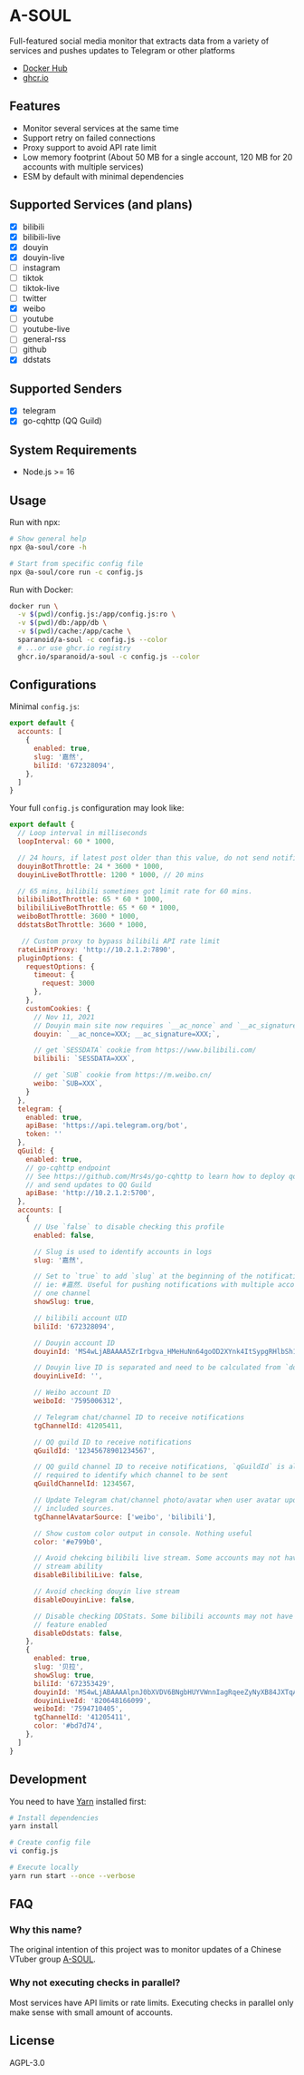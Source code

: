 # A-SOUL

Full-featured social media monitor that extracts data from a variety of services and pushes updates to Telegram or other platforms

- [Docker Hub](https://hub.docker.com/r/sparanoid/a-soul)
- [ghcr.io](https://github.com/users/sparanoid/packages/container/package/a-soul)

## Features

- Monitor several services at the same time
- Support retry on failed connections
- Proxy support to avoid API rate limit
- Low memory footprint (About 50 MB for a single account, 120 MB for 20 accounts with multiple services)
- ESM by default with minimal dependencies

## Supported Services (and plans)

- [x] bilibili
- [x] bilibili-live
- [x] douyin
- [x] douyin-live
- [ ] instagram
- [ ] tiktok
- [ ] tiktok-live
- [ ] twitter
- [x] weibo
- [ ] youtube
- [ ] youtube-live
- [ ] general-rss
- [ ] github
- [x] ddstats

## Supported Senders

- [x] telegram
- [x] go-cqhttp (QQ Guild)

## System Requirements

- Node.js >= 16

## Usage

Run with npx:

```bash
# Show general help
npx @a-soul/core -h

# Start from specific config file
npx @a-soul/core run -c config.js
```

Run with Docker:

```bash
docker run \
  -v $(pwd)/config.js:/app/config.js:ro \
  -v $(pwd)/db:/app/db \
  -v $(pwd)/cache:/app/cache \
  sparanoid/a-soul -c config.js --color
  # ...or use ghcr.io registry
  ghcr.io/sparanoid/a-soul -c config.js --color
```

## Configurations

Minimal `config.js`:

```js
export default {
  accounts: [
    {
      enabled: true,
      slug: '嘉然',
      biliId: '672328094',
    },
  ]
}
```

Your full `config.js` configuration may look like:

```js
export default {
  // Loop interval in milliseconds
  loopInterval: 60 * 1000,

  // 24 hours, if latest post older than this value, do not send notifications
  douyinBotThrottle: 24 * 3600 * 1000,
  douyinLiveBotThrottle: 1200 * 1000, // 20 mins

  // 65 mins, bilibili sometimes got limit rate for 60 mins.
  bilibiliBotThrottle: 65 * 60 * 1000,
  bilibiliLiveBotThrottle: 65 * 60 * 1000,
  weiboBotThrottle: 3600 * 1000,
  ddstatsBotThrottle: 3600 * 1000,

   // Custom proxy to bypass bilibili API rate limit
  rateLimitProxy: 'http://10.2.1.2:7890',
  pluginOptions: {
    requestOptions: {
      timeout: {
        request: 3000
      },
    },
    customCookies: {
      // Nov 11, 2021
      // Douyin main site now requires `__ac_nonce` and `__ac_signature` to work
      douyin: `__ac_nonce=XXX; __ac_signature=XXX;`,

      // get `SESSDATA` cookie from https://www.bilibili.com/
      bilibili: `SESSDATA=XXX`,

      // get `SUB` cookie from https://m.weibo.cn/
      weibo: `SUB=XXX`,
    }
  },
  telegram: {
    enabled: true,
    apiBase: 'https://api.telegram.org/bot',
    token: ''
  },
  qGuild: {
    enabled: true,
    // go-cqhttp endpoint
    // See https://github.com/Mrs4s/go-cqhttp to learn how to deploy qo-cqhttp
    // and send updates to QQ Guild
    apiBase: 'http://10.2.1.2:5700',
  },
  accounts: [
    {
      // Use `false` to disable checking this profile
      enabled: false,

      // Slug is used to identify accounts in logs
      slug: '嘉然',

      // Set to `true` to add `slug` at the beginning of the notification.
      // ie: #嘉然. Useful for pushing notifications with multiple accounts in
      // one channel
      showSlug: true,

      // bilibili account UID
      biliId: '672328094',

      // Douyin account ID
      douyinId: 'MS4wLjABAAAA5ZrIrbgva_HMeHuNn64goOD2XYnk4ItSypgRHlbSh1c',

      // Douyin live ID is separated and need to be calculated from `douyinId`
      douyinLiveId: '',

      // Weibo account ID
      weiboId: '7595006312',

      // Telegram chat/channel ID to receive notifications
      tgChannelId: 41205411,

      // QQ guild ID to receive notifications
      qGuildId: '12345678901234567',

      // QQ guild channel ID to receive notifications, `qGuildId` is also
      // required to identify which channel to be sent
      qGuildChannelId: 1234567,

      // Update Telegram chat/channel photo/avatar when user avatar updates in
      // included sources.
      tgChannelAvatarSource: ['weibo', 'bilibili'],

      // Show custom color output in console. Nothing useful
      color: '#e799b0',

      // Avoid chekcing bilibili live stream. Some accounts may not have live
      // stream ability
      disableBilibiliLive: false,

      // Avoid checking douyin live stream
      disableDouyinLive: false,

      // Disable checking DDStats. Some bilibili accounts may not have DDStats
      // feature enabled
      disableDdstats: false,
    },
    {
      enabled: true,
      slug: '贝拉',
      showSlug: true,
      biliId: '672353429',
      douyinId: 'MS4wLjABAAAAlpnJ0bXVDV6BNgbHUYVWnnIagRqeeZyNyXB84JXTqAS5tgGjAtw0ZZkv0KSHYyhP',
      douyinLiveId: '820648166099',
      weiboId: '7594710405',
      tgChannelId: '41205411',
      color: '#bd7d74',
    },
  ]
}
```

## Development

You need to have [Yarn](https://yarnpkg.com/) installed first:

```bash
# Install dependencies
yarn install

# Create config file
vi config.js

# Execute locally
yarn run start --once --verbose
```

## FAQ

### Why this name?

The original intention of this project was to monitor updates of a Chinese VTuber group [A-SOUL](https://virtualyoutuber.fandom.com/wiki/A-soul).

### Why not executing checks in parallel?

Most services have API limits or rate limits. Executing checks in parallel only make sense with small amount of accounts.

## License

AGPL-3.0
